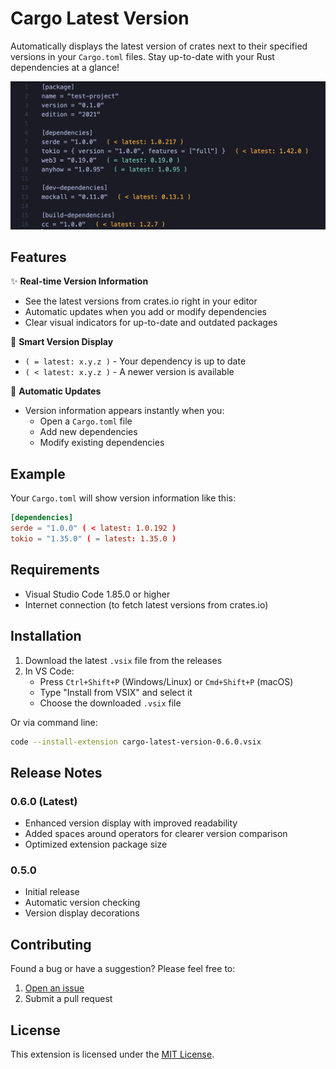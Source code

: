 # Cargo Latest Version

Automatically displays the latest version of crates next to their specified versions in your `Cargo.toml` files. Stay up-to-date with your Rust dependencies at a glance!

![Version Display Example](images/version-display.png)

## Features

✨ **Real-time Version Information**
- See the latest versions from crates.io right in your editor
- Automatic updates when you add or modify dependencies
- Clear visual indicators for up-to-date and outdated packages

📌 **Smart Version Display**
- `( = latest: x.y.z )` - Your dependency is up to date
- `( < latest: x.y.z )` - A newer version is available

🔄 **Automatic Updates**
- Version information appears instantly when you:
  - Open a `Cargo.toml` file
  - Add new dependencies
  - Modify existing dependencies

## Example

Your `Cargo.toml` will show version information like this:

```toml
[dependencies]
serde = "1.0.0" ( < latest: 1.0.192 )
tokio = "1.35.0" ( = latest: 1.35.0 )
```

## Requirements

- Visual Studio Code 1.85.0 or higher
- Internet connection (to fetch latest versions from crates.io)

## Installation

1. Download the latest `.vsix` file from the releases
2. In VS Code:
   - Press `Ctrl+Shift+P` (Windows/Linux) or `Cmd+Shift+P` (macOS)
   - Type "Install from VSIX" and select it
   - Choose the downloaded `.vsix` file

Or via command line:
```bash
code --install-extension cargo-latest-version-0.6.0.vsix
```

## Release Notes

### 0.6.0 (Latest)
- Enhanced version display with improved readability
- Added spaces around operators for clearer version comparison
- Optimized extension package size

### 0.5.0
- Initial release
- Automatic version checking
- Version display decorations

## Contributing

Found a bug or have a suggestion? Please feel free to:
1. [Open an issue](https://github.com/yourusername/cargo-latest-version/issues)
2. Submit a pull request

## License

This extension is licensed under the [MIT License](LICENSE).

